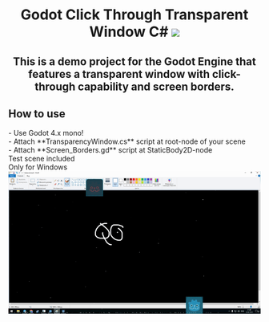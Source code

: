 <h1 align="center">Godot Click Through Transparent Window C#</a>
<img src="https://upload.wikimedia.org/wikipedia/commons/thumb/6/6a/Godot_icon.svg/2048px-Godot_icon.svg.png" height="32"/></h1>
<h2 align="center"> This is a demo project for the Godot Engine that features a transparent window with click-through capability and screen borders.</h2>

<h2>How to use </h2>
- Use Godot 4.x mono!
<br>
- Attach **TransparencyWindow.cs** script at root-node of your scene
<br>
- Attach **Screen_Borders.gd** script at StaticBody2D-node
<br>
Test scene included
<br>
Only for Windows
<img src="https://github.com/mbMayer/Godot-Click-Through-Transparent-Window-CSharp/blob/main/transparentshow.gif"/></h1>
